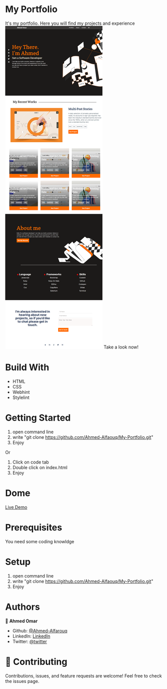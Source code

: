 # My Portfolio
It's my portfolio. Here you will find my projects and experience
![page image](images/screenshot.png)
Take a look now!

# Build With
 - HTML
 - CSS
 - Webhint
 - Stylelint
 
# Getting Started
 1) open command line
 2) write "git clone https://github.com/Ahmed-Alfaouq/My-Portfolio.git"
 3) Enjoy
 
 Or
 1) Click on code tab
 2) Double click on index.html
 3) Enjoy
# Dome
[Live Demo](https://ahmed-alfaouq.github.io/My-Portfolio/)
# Prerequisites
 You need some coding knowldge
 
# Setup
 1) open command line
 2) write "git clone https://github.com/Ahmed-Alfaouq/My-Portfolio.git"
 3) Enjoy

# Authors
 :bearded_person: **Ahmed Omar**
  - Github: [@Ahmed-Alfarouq](https://github.com/Ahmed-Alfaouq)
  - LinkedIn: [LinkedIn](https://www.linkedin.com/in/ahmed-omar912ba9199/)
  - Twitter: [@twitter](https://twitter.com/mediocre23534)

# :handshake: Contributing
Contributions, issues, and feature requests are welcome!
Feel free to check the issues page.
